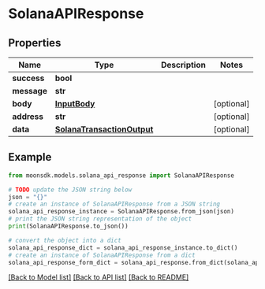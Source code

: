 # SolanaAPIResponse


## Properties

Name | Type | Description | Notes
------------ | ------------- | ------------- | -------------
**success** | **bool** |  | 
**message** | **str** |  | 
**body** | [**InputBody**](InputBody.md) |  | [optional] 
**address** | **str** |  | [optional] 
**data** | [**SolanaTransactionOutput**](SolanaTransactionOutput.md) |  | [optional] 

## Example

```python
from moonsdk.models.solana_api_response import SolanaAPIResponse

# TODO update the JSON string below
json = "{}"
# create an instance of SolanaAPIResponse from a JSON string
solana_api_response_instance = SolanaAPIResponse.from_json(json)
# print the JSON string representation of the object
print(SolanaAPIResponse.to_json())

# convert the object into a dict
solana_api_response_dict = solana_api_response_instance.to_dict()
# create an instance of SolanaAPIResponse from a dict
solana_api_response_form_dict = solana_api_response.from_dict(solana_api_response_dict)
```
[[Back to Model list]](../README.md#documentation-for-models) [[Back to API list]](../README.md#documentation-for-api-endpoints) [[Back to README]](../README.md)


